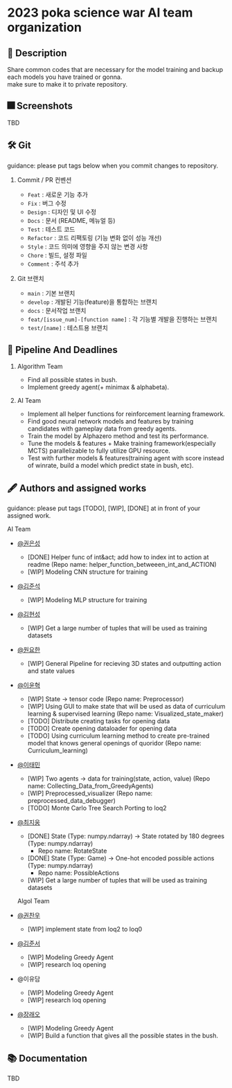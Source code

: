 # 2023 poka science war AI team organization

## :pushpin: Description
Share common codes that are necessary for the model training and backup each models you have trained or gonna.  
make sure to make it to private repository.

## :fireworks: Screenshots
TBD

## :hammer_and_wrench: Git
guidance: please put tags below when you commit changes to repository.

1. Commit / PR 컨벤션
    - `Feat` : 새로운 기능 추가
    - `Fix` : 버그 수정
    - `Design` : 디자인 및 UI 수정
    - `Docs` : 문서 (README, 메뉴얼 등)
    - `Test` : 테스트 코드
    - `Refactor` : 코드 리팩토링 (기능 변화 없이 성능 개선)
    - `Style` : 코드 의미에 영향을 주지 않는 변경 사항
    - `Chore` : 빌드, 설정 파일
    - `Comment` : 주석 추가

2. Git 브랜치
    - `main` : 기본 브랜치
    - `develop` : 개발된 기능(feature)을 통합하는 브랜치
    - `docs` : 문서작업 브랜치
    - `feat/[issue_num]-[function name]` : 각 기능별 개발을 진행하는 브랜치
    - `test/[name]` : 테스트용 브랜치

## :lock_with_ink_pen: Pipeline And Deadlines
1. Algorithm Team
    - Find all possible states in bush.
    - Implement greedy agent(+ minimax & alphabeta).

2. AI Team
    - Implement all helper functions for reinforcement learning framework.
    - Find good neural network models and features by training candidates with gameplay data from greedy agents.
    - Train the model by Alphazero method and test its performance.
    - Tune the models & features + Make training framework(especially MCTS) parallelizable to fully utilize GPU resource.
    - Test with further models & features(training agent with score instead of winrate, build a model which predict state in bush, etc).

## :fountain_pen: Authors and assigned works
guidance: please put tags [TODO], [WIP], [DONE] at in front of your assigned work.

AI Team  
  
* [@권은성](https://github.com/narinikes)
  * [DONE] Helper func of int&act; add how to index int to action at readme (Repo name: helper_function_betweeen_int_and_ACTION)
  * [WIP] Modeling CNN structure for training
* [@김준석](https://github.com/junseokkim00)
  * [WIP] Modeling MLP structure for training
* [@김현성](https://github.com/kmhs-ph)
  * [WIP] Get a large number of tuples that will be used as training datasets
* [@원요한](https://github.com/Periphanes)
  * [WIP] General Pipeline for recieving 3D states and outputting action and state values    
* [@이윤혁](https://github.com/a-nodi)
  * [WIP] State -> tensor code (Repo name: Preprocessor)
  * [WIP] Using GUI to make state that will be used as data of curriculum learning & supervised learning (Repo name: Visualized_state_maker)
  * [TODO] Distribute creating tasks for opening data
  * [TODO] Create opening dataloader for opening data
  * [TODO] Using curriculum learning method to create pre-trained model that knows general openings of quoridor (Repo name: Curriculum_learning)
* [@이태민](https://github.com/idearendil)
  * [WIP] Two agents -> data for training(state, action, value) (Repo name: Collecting_Data_from_GreedyAgents)
  * [WIP] Preprocessed_visualizer (Repo name: preprocessed_data_debugger)
  * [TODO] Monte Carlo Tree Search Porting to loq2
* [@최지웅](https://github.com/ChoiCube84)
  * [DONE] State (Type: numpy.ndarray) -> State rotated by 180 degrees (Type: numpy.ndarray)
    - Repo name: RotateState
  * [DONE] State (Type: Game) -> One-hot encoded possible actions (Type: numpy.ndarray)
    - Repo name: PossibleActions
  * [WIP] Get a large number of tuples that will be used as training datasets

  Algol Team
* [@권찬우](https://github.com/kwoncycle)
  * [WIP] implement state from loq2 to loq0 
* [@김준서](https://github.com/kjs0405)
  * [WIP] Modeling Greedy Agent
  * [WIP] research loq opening
* @이유담
  * [WIP] Modeling Greedy Agent
  * [WIP] research loq opening
* [@장래오](https://github.com/leo020630)
  * [WIP] Modeling Greedy Agent
  * [WIP] Build a function that gives all the possible states in the bush.

## :books: Documentation
TBD


